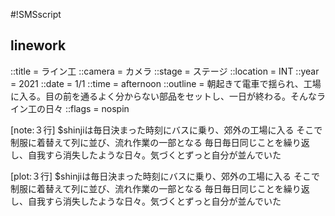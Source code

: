 #!SMSscript

## linework

::title = ライン工
::camera = カメラ
::stage = ステージ
::location = INT
::year = 2021
::date = 1/1
::time = afternoon
::outline = 朝起きて電車で揺られ、工場に入る。目の前を通るよく分からない部品をセットし、一日が終わる。そんなライン工の日々
::flags = nospin

[note:３行]
$shinjiは毎日決まった時刻にバスに乗り、郊外の工場に入る
そこで制服に着替えて列に並び、流れ作業の一部となる
毎日毎日同じことを繰り返し、自我すら消失したような日々。気づくとずっと自分が並んでいた

[plot:３行]
$shinjiは毎日決まった時刻にバスに乗り、郊外の工場に入る
そこで制服に着替えて列に並び、流れ作業の一部となる
毎日毎日同じことを繰り返し、自我すら消失したような日々。気づくとずっと自分が並んでいた
